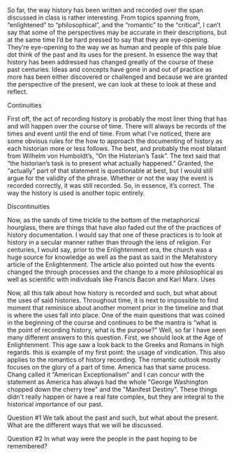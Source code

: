 So far, the way history has been written and recorded over the span discussed in class is rather interesting. From topics spanning from, “enlightened” to “philosophical”, and the “romantic” to the “critical”, I can’t say that some of the perspectives may be accurate in their descriptions, but at the same time I’d be hard pressed to say that they are eye-opening. They’re eye-opening to the way we as human and people of this pale blue dot think of the past and its uses for the present. In essence the way that history has been addressed has changed greatly of the course of these past centuries. Ideas and concepts have gone in and out of practice as more has been either discovered or challenged and because we are granted the perspective of the present, we can look at these to look at these and reflect.

Continuities

First off, the act of recording history is probably the most liner thing that has and will happen over the course of time. There will always be records of the times and event until the end of time. From what I’ve noticed, there are some obvious rules for the how to approach the documenting of history as each historian more or less follows. The best, and probably the most blatant from Wilhelm von Humboldt’s, “On the Historian’s Task”. The text said that “the historian’s task is to present what actually happened.” Granted, the “actually” part of that statement is questionable at best, but I would still argue for the validity of the phrase. Whether or not the way the event is recorded correctly, it was still recorded. So, in essence, it’s correct. The way the history is used is another topic entirely.

Discontinuities

Now, as the sands of time trickle to the bottom of the metaphorical hourglass, there are things that have also faded out the of the practices of history documentation. I would say that one of these practices is to look at history in a secular manner rather than through the lens of religion. For centuries, I would say, prior to the Enlightenment era, the church was a huge source for knowledge as well as the past as said in the Metahistory article of the Enlightenment. The article also pointed out how the events changed the through processes and the change to a more philosophical as well as scientific with individuals like Francis Bacon and Karl Marx.
Uses

Now, all this talk about how history is recorded and such, but what about the uses of said histories. Throughout time, it is next to impossible to find moment that reminisce about another moment prior in the timeline and that is where the uses fall into place. One of the main questions that was coined in the beginning of the course and continues to be the mantra is “what is the point of recording history, what is the purpose?” Well, so far I have seen many different answers to this question. First, we should look at the Age of Enlightenment. This age saw a look back to the Greeks and Romans in high regards. this is example of my first point: the usage of vindication. This also applies to the romantics of history recording. The romantic outlook mostly focuses on the glory of a part of time. America has that same process. Chang called it “American Exceptionalism” and I can concur with the statement as America has always had the whole "George Washington chopped down the cherry tree" and the "Manifest Destiny". These things didn't really happen or have a real fate complex, but they are integral to the historical importance of our past.

Question #1
We talk about the past and such, but what about the present. What are the different ways that we will be discussed.

Question #2
In what way were the people in the past hoping to be remembered?